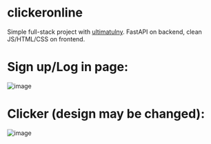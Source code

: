 # clickeronline

Simple full-stack project with [ultimatulny](https://github.com/ultimatulny). FastAPI on backend, clean JS/HTML/CSS on frontend. 

# Sign up/Log in page:
![image](https://user-images.githubusercontent.com/52705623/199919236-34e02a19-7dcb-48eb-adb6-b734d2ed93aa.png)

# Clicker (design may be changed):
![image](https://user-images.githubusercontent.com/52705623/199919249-de7c29ce-5a1e-493b-ac57-3c89432ad451.png)
